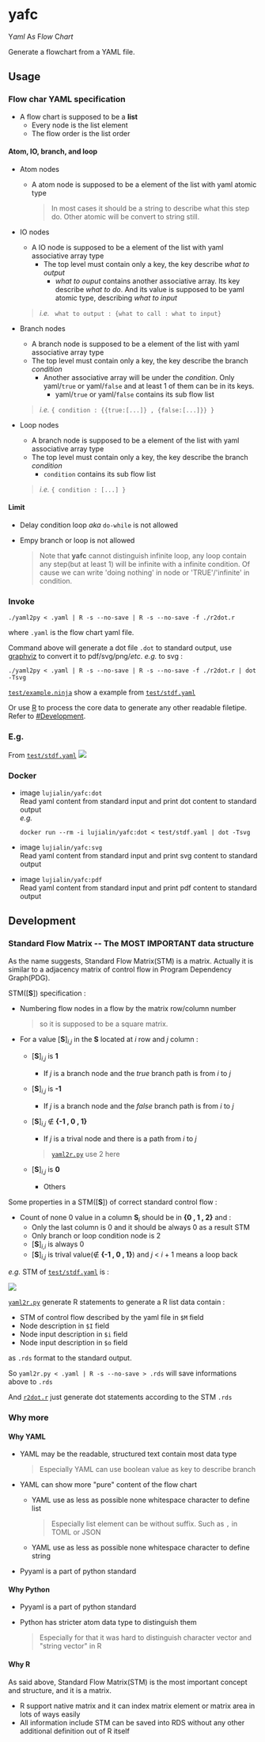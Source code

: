 
# yafc

Y*aml* A*s* F*low* C*hart*

Generate a flowchart from a YAML file.

## Usage

### Flow char YAML specification

- A flow chart is supposed to be a **list**
	- Every node is the list element
	- The flow order is the list order

#### Atom, IO, branch, and loop

- Atom nodes
	- A atom node is supposed to be a element of the list with yaml atomic type

		> In most cases it should be a string to describe what this step do.
		> Other atomic will be convert to string still.

- IO nodes
	- A IO node is supposed to be a element of the list with yaml associative array type
		- The top level must contain only a key, the key describe *what to output*
			- *what to ouput* contains another associative array.
				Its key describe *what to do*.
				And its value is supposed to be yaml atomic type,
				describing *what to input*

	> *i.e.* ``` what to output : {what to call : what to input}```

- Branch nodes
	- A branch node is supposed to be a element of the list with yaml associative array type
	- The top level must contain only a key, the key describe the branch *condition*
		- Another associative array will be under the *condition*.
			Only yaml/``` true ``` or yaml/``` false ``` and at least 1 of them
			can be in its keys.
			- yaml/``` true ``` or yaml/``` false ``` contains its sub flow list

	> *i.e.* ```{ condition : {{true:[...]} , {false:[...]}} }```

- Loop nodes
	- A branch node is supposed to be a element of the list with yaml associative array type
	- The top level must contain only a key, the key describe the branch *condition*
		- ``` condition ``` contains its sub flow list

	> *i.e.* ```{ condition : [...] }```

#### Limit

- Delay condition loop *aka* ``` do-while ``` is not allowed
- Empy branch or loop is not allowed

	> Note that **yafc** cannot distinguish infinite loop,
	> any loop contain any step(but at least 1) will be infinite with a infinite condition.
	> Of cause we can write 'doing nothing' in node or 'TRUE'/'infinite' in condition.

### Invoke

```
./yaml2py < .yaml | R -s --no-save | R -s --no-save -f ./r2dot.r
```
where ``` .yaml ``` is the flow chart yaml file.

Command above will generate a dot file ``` .dot ``` to standard output,
use [graphviz](https://graphviz.org/)
to convert it to pdf/svg/png/*etc*.
*e.g.* to svg :
```
./yaml2py < .yaml | R -s --no-save | R -s --no-save -f ./r2dot.r | dot -Tsvg
```

[``` test/example.ninja ```](test/example.ninja) show a example from [``` test/stdf.yaml ```](test/stdf.yaml)

Or use [R](https://r-project.org/)
to process the core data to generate any other readable filetipe. Refer to [#Development](#Development).

### E.g.

From [``` test/stdf.yaml ```](test/stdf.yaml)
![](./README/stdf.svg)

### Docker

- image ``` lujialin/yafc:dot ```  
	Read yaml content from standard input and print dot content to standard output  
	*e.g.*

	```
	docker run --rm -i lujialin/yafc:dot < test/stdf.yaml | dot -Tsvg
	```

- image ``` lujialin/yafc:svg ```  
	Read yaml content from standard input and print svg content to standard output
- image ``` lujialin/yafc:pdf ```  
	Read yaml content from standard input and print pdf content to standard output

## Development

### Standard Flow Matrix -- The MOST IMPORTANT data structure

As the name suggests, Standard Flow Matrix(STM) is a matrix.
Actually it is similar to a adjacency matrix of control flow in
Program Dependency Graph(PDG).

STM([**S**]) specification :

- Numbering flow nodes in a flow by the matrix row/column number

	> so it is supposed to be a square matrix.

- For a value [**S**]<sub><i>i</i>,<i>j</i></sub> in the **S** located at *i* row and *j* column :
	- [**S**]<sub><i>i</i>,<i>j</i></sub> is **1**
		- If *j* is a branch node and the *true* branch path is from *i* to *j*
	- [**S**]<sub><i>i</i>,<i>j</i></sub> is **-1**
		- If *j* is a branch node and the *false* branch path is from *i* to *j*
	- [**S**]<sub><i>i</i>,<i>j</i></sub> ∉ **{-1 , 0 , 1}**
		- If *j* is a trival node and there is a path from *i* to *j*

		> [``` yaml2r.py ```](yaml2r.py) use 2 here

	- [**S**]<sub><i>i</i>,<i>j</i></sub> is **0**
		- Others

Some properties in a STM([**S**]) of correct standard control flow :

- Count of none 0 value in a column **S**<sub><i>i</i></sub> should be in **{0 , 1 , 2}** and :
	- Only the last column is 0 and it should be always 0 as a result STM
	- Only branch or loop condition node is 2
	- [**S**]<sub><i>i</i>,<i>i</i></sub> is always 0
	- [**S**]<sub><i>i</i>,<i>j</i></sub> is trival value(∉ **{-1 , 0 , 1}**) and *j* < *i* + 1 means a loop back

*e.g.* STM of [``` test/stdf.yaml ```](test/stdf.yaml) is :

![](./README/plot.svg)

[``` yaml2r.py ```](yaml2r.py) generate R statements to generate a R list data contain :

- STM of control flow described by the yaml file in ``` $M ``` field
- Node description in ``` $I ``` field
- Node input description in ``` $i ``` field
- Node input description in ``` $o ``` field

as ``` .rds ``` format to the standard output.

So ``` yaml2r.py < .yaml | R -s --no-save > .rds ```
will save informations above to ``` .rds ```

And [``` r2dot.r ```](r2dot.r) just generate dot statements according to the STM ``` .rds ```


### Why more

#### Why YAML

- YAML may be the readable, structured text contain most data type

	> Especially YAML can use boolean value as key to describe branch

- YAML can show more "pure" content of the flow chart
	- YAML use as less as possible none whitespace character to define list

		> Especially list element can be without suffix. Such as ``` , ``` in TOML or JSON

	- YAML use as less as possible none whitespace character to define string
- Pyyaml is a part of python standard

#### Why Python

- Pyyaml is a part of python standard
- Python has stricter atom data type to distinguish them

	> Especially for that it was hard to distinguish character vector and "string vector" in R

#### Why R

As said above, Standard Flow Matrix(STM) is the most important concept and structure,
and it is a matrix.

- R support native matrix and it can index matrix element or matrix area in lots of ways easily
- All information include STM can be saved into RDS without any other additional definition out of R itself
